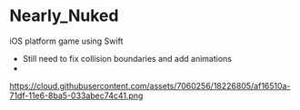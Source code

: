 # Nearly_Nuked
iOS platform game using Swift

- Still need to fix collision boundaries and add animations
- 
https://cloud.githubusercontent.com/assets/7060256/18226805/af16510a-71df-11e6-8ba5-033abec74c41.png
